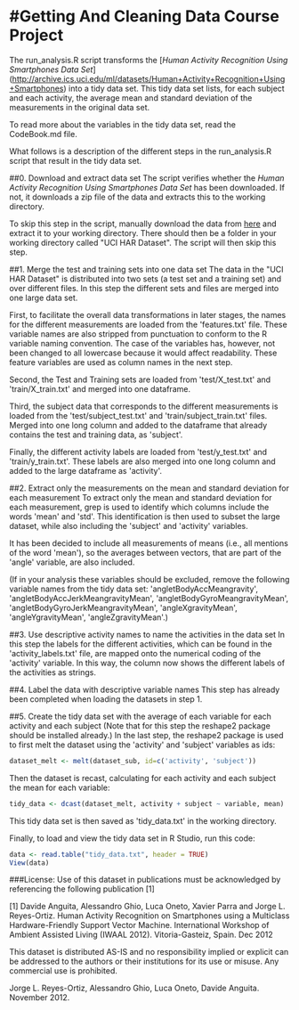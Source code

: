 #Getting And Cleaning Data Course Project
===================================

The run_analysis.R script transforms the [*Human Activity Recognition Using Smartphones 
Data Set*] (http://archive.ics.uci.edu/ml/datasets/Human+Activity+Recognition+Using+Smartphones)
into a tidy data set. This tidy data set lists, for each subject and each activity, the average mean 
and standard deviation of the measurements in the original data set.

To read more about the variables in the tidy data set, read the CodeBook.md file.

What follows is a description of the different steps in the run_analysis.R script that result
in the tidy data set.

##0. Download and extract data set
The script verifies whether the *Human Activity Recognition Using Smartphones Data Set* has
been downloaded. If not, it downloads a zip file of the data and extracts this to the working directory. 

To skip this step in the script, manually download the data from [here](https://d396qusza40orc.cloudfront.net/getdata%2Fprojectfiles%2FUCI%20HAR%20Dataset.zip)
and extract it to your working directory. There should then be a folder in your working directory
called "UCI HAR Dataset". The script will then skip this step.

##1. Merge the test and training sets into one data set
The data in the "UCI HAR Dataset" is distributed into two sets (a test set and a training set) 
and over different files. In this step the different sets and files are merged into one large data set.

First, to facilitate the overall data transformations in later stages, the names for the different measurements
are loaded from the 'features.txt' file. These variable names are also stripped from punctuation
to conform to the R variable naming convention. The case of the variables has, however, not been changed to all lowercase because it would affect readability.
These feature variables are used as column names in the next step.

Second, the Test and Training sets are loaded from 'test/X_test.txt' and 'train/X_train.txt' 
and merged into one dataframe. 

Third, the subject data that corresponds to the different measurements is loaded from the 'test/subject_test.txt' 
and 'train/subject_train.txt' files. Merged into one long column and added to the dataframe
that already contains the test and training data, as 'subject'.

Finally, the different activity labels are loaded from 'test/y_test.txt' and 'train/y_train.txt'.
These labels are also merged into one long column and added to the large dataframe as 'activity'.


##2. Extract only the measurements on the mean and standard deviation for each measurement
To extract only the mean and standard deviation for each measurement, grep is used to identify
which columns include the words 'mean' and 'std'. This identification is then used to subset
the large dataset, while also including the 'subject' and 'activity' variables. 

It has been decided to include all measurements of means (i.e., all mentions of the word 'mean'), 
so the averages between vectors, that are part of the 'angle' variable, are also included. 

(If in your analysis these variables should be excluded, remove the following variable names from the
tidy data set: 'angletBodyAccMeangravity', 'angletBodyAccJerkMeangravityMean', 'angletBodyGyroMeangravityMean', 'angletBodyGyroJerkMeangravityMean', 'angleXgravityMean',
'angleYgravityMean', 'angleZgravityMean'.)

##3. Use descriptive activity names to name the activities in the data set
In this step the labels for the different activities, which can be found in the 'activity_labels.txt' file,
are mapped onto the numerical coding of the 'activity' variable. In this way, the column now shows the different
labels of the activities as strings.

##4. Label the data with descriptive variable names
This step has already been completed when loading the datasets in step 1.


##5. Create the tidy data set with the average of each variable for each activity and each subject
(Note that for this step the reshape2 package should be installed already.)
In the last step, the reshape2 package is used to first melt the dataset using the 'activity' 
and 'subject' variables as ids:

```R
dataset_melt <- melt(dataset_sub, id=c('activity', 'subject'))
```
Then the dataset is recast, calculating for each activity and each subject the mean for each variable:
```R
tidy_data <- dcast(dataset_melt, activity + subject ~ variable, mean)
```
This tidy data set is then saved as 'tidy_data.txt' in the working directory.

Finally, to load and view the tidy data set in R Studio, run this code:

```R
data <- read.table("tidy_data.txt", header = TRUE) 
View(data)
```


###License:
Use of this dataset in publications must be acknowledged by referencing the following publication [1] 

[1] Davide Anguita, Alessandro Ghio, Luca Oneto, Xavier Parra and Jorge L. Reyes-Ortiz. Human Activity Recognition on Smartphones using a Multiclass Hardware-Friendly Support Vector Machine. International Workshop of Ambient Assisted Living (IWAAL 2012). Vitoria-Gasteiz, Spain. Dec 2012

This dataset is distributed AS-IS and no responsibility implied or explicit can be addressed to the authors or their institutions for its use or misuse. Any commercial use is prohibited.

Jorge L. Reyes-Ortiz, Alessandro Ghio, Luca Oneto, Davide Anguita. November 2012.